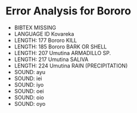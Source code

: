 # Error Analysis for Bororo
* BIBTEX MISSING 
* LANGUAGE ID Kovareka 
* LENGTH: 177 Bororo KILL
* LENGTH: 185 Bororo BARK OR SHELL
* LENGTH: 207 Umutina ARMADILLO SP.
* LENGTH: 217 Umutina SALIVA
* LENGTH: 224 Umutina RAIN (PRECIPITATION)
* SOUND: ayu
* SOUND: iei
* SOUND: iyo
* SOUND: oei
* SOUND: oio
* SOUND: oyo

